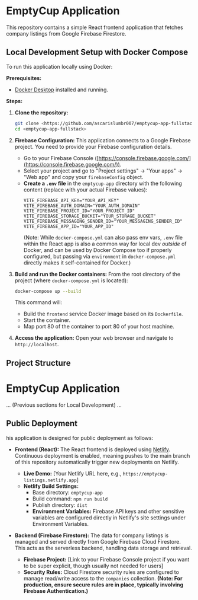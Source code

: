 # EmptyCup Application

This repository contains a simple React frontend application that fetches company listings from Google Firebase Firestore.

## Local Development Setup with Docker Compose

To run this application locally using Docker:

**Prerequisites:**

* [Docker Desktop](https://www.docker.com/products/docker-desktop) installed and running.

**Steps:**

1.  **Clone the repository:**
    ```bash
    git clone <https://github.com/ascarislumbr007/emptycup-app-fullstack>
    cd <emptycup-app-fullstack>
    ```

2.  **Firebase Configuration:**
    This application connects to a Google Firebase project. You need to provide your Firebase configuration details.
    * Go to your Firebase Console ([https://console.firebase.google.com/](https://console.firebase.google.com/)).
    * Select your project and go to "Project settings" -> "Your apps" -> "Web app" and copy your `firebaseConfig` object.
    * **Create a `.env` file** in the `emptycup-app` directory with the following content (replace with your actual Firebase values):
        ```
        VITE_FIREBASE_API_KEY="YOUR_API_KEY"
        VITE_FIREBASE_AUTH_DOMAIN="YOUR_AUTH_DOMAIN"
        VITE_FIREBASE_PROJECT_ID="YOUR_PROJECT_ID"
        VITE_FIREBASE_STORAGE_BUCKET="YOUR_STORAGE_BUCKET"
        VITE_FIREBASE_MESSAGING_SENDER_ID="YOUR_MESSAGING_SENDER_ID"
        VITE_FIREBASE_APP_ID="YOUR_APP_ID"
        ```
        (Note: While `docker-compose.yml` can also pass env vars, `.env` file within the React app is also a common way for local dev *outside* of Docker, and can be used by Docker Compose too if properly configured, but passing via `environment` in `docker-compose.yml` directly makes it self-contained for Docker.)

3.  **Build and run the Docker containers:**
    From the root directory of the project (where `docker-compose.yml` is located):
    ```bash
    docker-compose up --build
    ```
    This command will:
    * Build the `frontend` service Docker image based on its `Dockerfile`.
    * Start the container.
    * Map port 80 of the container to port 80 of your host machine.

4.  **Access the application:**
    Open your web browser and navigate to `http://localhost`.

## Project Structure


# EmptyCup Application

... (Previous sections for Local Development) ...

## Public Deployment

his application is designed for public deployment as follows:

* **Frontend (React):** The React frontend is deployed using [Netlify](https://www.netlify.com/). Continuous deployment is enabled, meaning pushes to the main branch of this repository automatically trigger new deployments on Netlify.
    * **Live Demo:** [Your Netlify URL here, e.g., `https://emptycup-listings.netlify.app`]
    * **Netlify Build Settings:**
        * Base directory: `emptycup-app`
        * Build command: `npm run build`
        * Publish directory: `dist`
        * **Environment Variables:** Firebase API keys and other sensitive variables are configured directly in Netlify's site settings under Environment Variables.

* **Backend (Firebase Firestore):** The data for company listings is managed and served directly from Google Firebase Cloud Firestore. This acts as the serverless backend, handling data storage and retrieval.
    * **Firebase Project:** [Link to your Firebase Console project if you want to be super explicit, though usually not needed for users]
    * **Security Rules:** Cloud Firestore security rules are configured to manage read/write access to the `companies` collection. **(Note: For production, ensure secure rules are in place, typically involving Firebase Authentication.)**